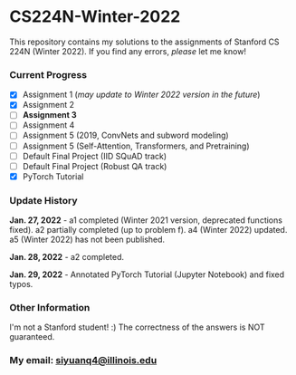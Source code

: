 # CS224N-Winter-2022

This repository contains my solutions to the assignments of Stanford CS 224N (Winter 2022). If you find any errors, *please*
let me know!

### Current Progress

- [x] Assignment 1 (*may update to Winter 2022 version in the future*)
- [x] Assignment 2
- [ ] **Assignment 3**
- [ ] Assignment 4
- [ ] Assignment 5 (2019, ConvNets and subword modeling)
- [ ] Assignment 5 (Self-Attention, Transformers, and Pretraining)
- [ ] Default Final Project (IID SQuAD track)
- [ ] Default Final Project (Robust QA track)
- [x] PyTorch Tutorial

### Update History

**Jan. 27, 2022** - a1 completed (Winter 2021 version, deprecated functions fixed). a2 partially completed (up to
problem f). a4 (Winter 2022) updated. a5 (Winter 2022) has not been published.

**Jan. 28, 2022** - a2 completed.

**Jan. 29, 2022** - Annotated PyTorch Tutorial (Jupyter Notebook) and fixed typos.

### Other Information

I'm not a Stanford student! :) The correctness of the answers is NOT guaranteed.

### My email: siyuanq4@illinois.edu
